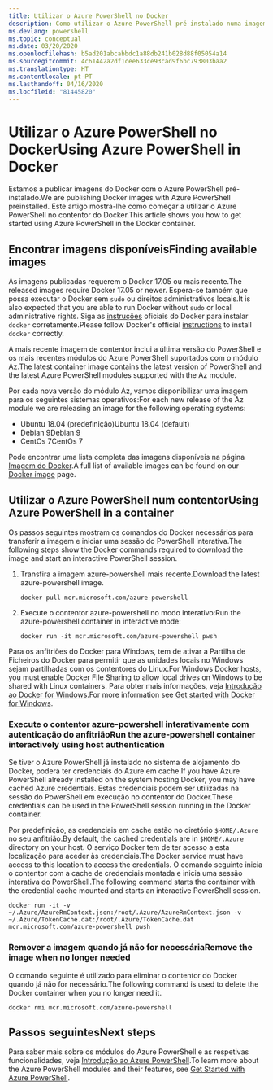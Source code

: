 ```yaml
---
title: Utilizar o Azure PowerShell no Docker
description: Como utilizar o Azure PowerShell pré-instalado numa imagem do Docker.
ms.devlang: powershell
ms.topic: conceptual
ms.date: 03/20/2020
ms.openlocfilehash: b5ad201abcabbdc1a88db241b028d88f05054a14
ms.sourcegitcommit: 4c61442a2df1cee633ce93cad9f6bc793803baa2
ms.translationtype: HT
ms.contentlocale: pt-PT
ms.lasthandoff: 04/16/2020
ms.locfileid: "81445820"
---
```

# <a name="using-azure-powershell-in-docker"></a><span data-ttu-id="605df-103">Utilizar o Azure PowerShell no Docker</span><span class="sxs-lookup"><span data-stu-id="605df-103">Using Azure PowerShell in Docker</span></span>

<span data-ttu-id="605df-104">Estamos a publicar imagens do Docker com o Azure PowerShell pré-instalado.</span><span class="sxs-lookup"><span data-stu-id="605df-104">We are publishing Docker images with Azure PowerShell preinstalled.</span></span> <span data-ttu-id="605df-105">Este artigo mostra-lhe como começar a utilizar o Azure PowerShell no contentor do Docker.</span><span class="sxs-lookup"><span data-stu-id="605df-105">This article shows you how to get started using Azure PowerShell in the Docker container.</span></span>

## <a name="finding-available-images"></a><span data-ttu-id="605df-106">Encontrar imagens disponíveis</span><span class="sxs-lookup"><span data-stu-id="605df-106">Finding available images</span></span>

<span data-ttu-id="605df-107">As imagens publicadas requerem o Docker 17.05 ou mais recente.</span><span class="sxs-lookup"><span data-stu-id="605df-107">The released images require Docker 17.05 or newer.</span></span> <span data-ttu-id="605df-108">Espera-se também que possa executar o Docker sem `sudo` ou direitos administrativos locais.</span><span class="sxs-lookup"><span data-stu-id="605df-108">It is also expected that you are able to run Docker without `sudo` or local administrative rights.</span></span> <span data-ttu-id="605df-109">Siga as [instruções][install] oficiais do Docker para instalar `docker` corretamente.</span><span class="sxs-lookup"><span data-stu-id="605df-109">Please follow Docker's official [instructions][install] to install `docker` correctly.</span></span>

<span data-ttu-id="605df-110">A mais recente imagem de contentor inclui a última versão do PowerShell e os mais recentes módulos do Azure PowerShell suportados com o módulo Az.</span><span class="sxs-lookup"><span data-stu-id="605df-110">The latest container image contains the latest version of PowerShell and the latest Azure PowerShell modules supported with the Az module.</span></span>

<span data-ttu-id="605df-111">Por cada nova versão do módulo Az, vamos disponibilizar uma imagem para os seguintes sistemas operativos:</span><span class="sxs-lookup"><span data-stu-id="605df-111">For each new release of the Az module we are releasing an image for the following operating systems:</span></span>

- <span data-ttu-id="605df-112">Ubuntu 18.04 (predefinição)</span><span class="sxs-lookup"><span data-stu-id="605df-112">Ubuntu 18.04 (default)</span></span>
- <span data-ttu-id="605df-113">Debian 9</span><span class="sxs-lookup"><span data-stu-id="605df-113">Debian 9</span></span>
- <span data-ttu-id="605df-114">CentOs 7</span><span class="sxs-lookup"><span data-stu-id="605df-114">CentOs 7</span></span>

<span data-ttu-id="605df-115">Pode encontrar uma lista completa das imagens disponíveis na página [Imagem do Docker][az image].</span><span class="sxs-lookup"><span data-stu-id="605df-115">A full list of available images can be found on our [Docker image][az image] page.</span></span>

## <a name="using-azure-powershell-in-a-container"></a><span data-ttu-id="605df-116">Utilizar o Azure PowerShell num contentor</span><span class="sxs-lookup"><span data-stu-id="605df-116">Using Azure PowerShell in a container</span></span>

<span data-ttu-id="605df-117">Os passos seguintes mostram os comandos do Docker necessários para transferir a imagem e iniciar uma sessão do PowerShell interativa.</span><span class="sxs-lookup"><span data-stu-id="605df-117">The following steps show the Docker commands required to download the image and start an interactive PowerShell session.</span></span>

1. <span data-ttu-id="605df-118">Transfira a imagem azure-powershell mais recente.</span><span class="sxs-lookup"><span data-stu-id="605df-118">Download the latest azure-powershell image.</span></span>

   ```console
   docker pull mcr.microsoft.com/azure-powershell
   ```

1. <span data-ttu-id="605df-119">Execute o contentor azure-powershell no modo interativo:</span><span class="sxs-lookup"><span data-stu-id="605df-119">Run the azure-powershell container in interactive mode:</span></span>

   ```console
   docker run -it mcr.microsoft.com/azure-powershell pwsh
   ```

<span data-ttu-id="605df-120">Para os anfitriões do Docker para Windows, tem de ativar a Partilha de Ficheiros do Docker para permitir que as unidades locais no Windows sejam partilhadas com os contentores do Linux.</span><span class="sxs-lookup"><span data-stu-id="605df-120">For Windows Docker hosts, you must enable Docker File Sharing to allow local drives on Windows to be shared with Linux containers.</span></span> <span data-ttu-id="605df-121">Para obter mais informações, veja [Introdução ao Docker for Windows][file-sharing].</span><span class="sxs-lookup"><span data-stu-id="605df-121">For more information see [Get started with Docker for Windows][file-sharing].</span></span>

### <a name="run-the-azure-powershell-container-interactively-using-host-authentication"></a><span data-ttu-id="605df-122">Execute o contentor azure-powershell interativamente com autenticação do anfitrião</span><span class="sxs-lookup"><span data-stu-id="605df-122">Run the azure-powershell container interactively using host authentication</span></span>

<span data-ttu-id="605df-123">Se tiver o Azure PowerShell já instalado no sistema de alojamento do Docker, poderá ter credenciais do Azure em cache.</span><span class="sxs-lookup"><span data-stu-id="605df-123">If you have Azure PowerShell already installed on the system hosting Docker, you may have cached Azure credentials.</span></span> <span data-ttu-id="605df-124">Estas credenciais podem ser utilizadas na sessão do PowerShell em execução no contentor do Docker.</span><span class="sxs-lookup"><span data-stu-id="605df-124">These credentials can be used in the PowerShell session running in the Docker container.</span></span>

<span data-ttu-id="605df-125">Por predefinição, as credenciais em cache estão no diretório `$HOME/.Azure` no seu anfitrião.</span><span class="sxs-lookup"><span data-stu-id="605df-125">By default, the cached credentials are in `$HOME/.Azure` directory on your host.</span></span> <span data-ttu-id="605df-126">O serviço Docker tem de ter acesso a esta localização para aceder às credenciais.</span><span class="sxs-lookup"><span data-stu-id="605df-126">The Docker service must have access to this location to access the credentials.</span></span> <span data-ttu-id="605df-127">O comando seguinte inicia o contentor com a cache de credenciais montada e inicia uma sessão interativa do PowerShell.</span><span class="sxs-lookup"><span data-stu-id="605df-127">The following command starts the container with the credential cache mounted and starts an interactive PowerShell session.</span></span>

```console
docker run -it -v ~/.Azure/AzureRmContext.json:/root/.Azure/AzureRmContext.json -v ~/.Azure/TokenCache.dat:/root/.Azure/TokenCache.dat mcr.microsoft.com/azure-powershell pwsh
```

### <a name="remove-the-image-when-no-longer-needed"></a><span data-ttu-id="605df-128">Remover a imagem quando já não for necessária</span><span class="sxs-lookup"><span data-stu-id="605df-128">Remove the image when no longer needed</span></span>

<span data-ttu-id="605df-129">O comando seguinte é utilizado para eliminar o contentor do Docker quando já não for necessário.</span><span class="sxs-lookup"><span data-stu-id="605df-129">The following command is used to delete the Docker container when you no longer need it.</span></span>

```console
docker rmi mcr.microsoft.com/azure-powershell
```

## <a name="next-steps"></a><span data-ttu-id="605df-130">Passos seguintes</span><span class="sxs-lookup"><span data-stu-id="605df-130">Next steps</span></span>

<span data-ttu-id="605df-131">Para saber mais sobre os módulos do Azure PowerShell e as respetivas funcionalidades, veja [Introdução ao Azure PowerShell](get-started-azureps.md).</span><span class="sxs-lookup"><span data-stu-id="605df-131">To learn more about the Azure PowerShell modules and their features, see [Get Started with Azure PowerShell](get-started-azureps.md).</span></span>

<!-- link references -->
[install]: https://docs.docker.com/engine/installation/
[powershell image]: https://hub.docker.com/_/microsoft-powershell
[az image]: https://hub.docker.com/_/microsoft-azure-powershell
[file-sharing]: https://docs.docker.com/docker-for-windows/#file-sharing
